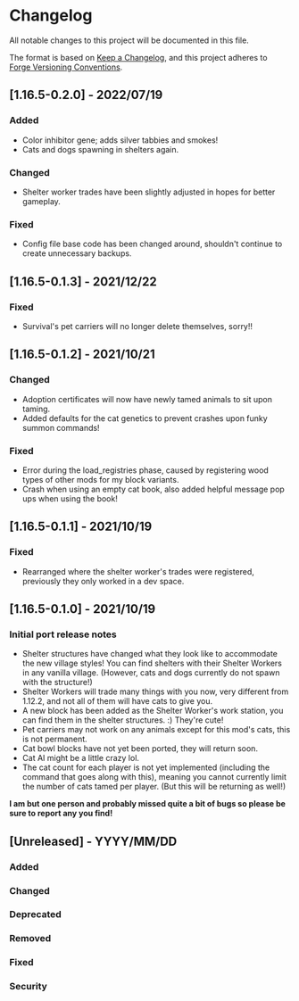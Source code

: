 # Changelog
All notable changes to this project will be documented in this file.

The format is based on
[Keep a Changelog](https://keepachangelog.com/en/1.0.0/),
and this project adheres to
[Forge Versioning Conventions](https://mcforge.readthedocs.io/en/latest/conventions/versioning/).

## [1.16.5-0.2.0] - 2022/07/19
### Added
- Color inhibitor gene; adds silver tabbies and smokes!
- Cats and dogs spawning in shelters again.
### Changed
- Shelter worker trades have been slightly adjusted in hopes for better gameplay.
### Fixed
- Config file base code has been changed around, shouldn't continue to create unnecessary backups.

## [1.16.5-0.1.3] - 2021/12/22
### Fixed
- Survival's pet carriers will no longer delete themselves, sorry!!

## [1.16.5-0.1.2] - 2021/10/21
### Changed
- Adoption certificates will now have newly tamed animals to sit upon taming.
- Added defaults for the cat genetics to prevent crashes upon funky summon commands!
### Fixed
- Error during the load_registries phase, caused by registering wood types of other mods for my block variants. 
- Crash when using an empty cat book, also added helpful message pop ups when using the book!

## [1.16.5-0.1.1] - 2021/10/19
### Fixed
- Rearranged where the shelter worker's trades were registered, previously they only worked in a dev space.

## [1.16.5-0.1.0] - 2021/10/19
### Initial port release notes
- Shelter structures have changed what they look like to accommodate the new village styles! You can find shelters with their Shelter Workers in any vanilla village. (However, cats and dogs currently do not spawn with the structure!)
- Shelter Workers will trade many things with you now, very different from 1.12.2, and not all of them will have cats to give you.
- A new block has been added as the Shelter Worker's work station, you can find them in the shelter structures. :) They're cute!
- Pet carriers may not work on any animals except for this mod's cats, this is not permanent.
- Cat bowl blocks have not yet been ported, they will return soon.
- Cat AI might be a little crazy lol.
- The cat count for each player is not yet implemented (including the command that goes along with this), meaning you cannot currently limit the number of cats tamed per player. (But this will be returning as well!)

**I am but one person and probably missed quite a bit of bugs so please be sure to report any you find!**

## [Unreleased] - YYYY/MM/DD
### Added
### Changed
### Deprecated
### Removed
### Fixed
### Security